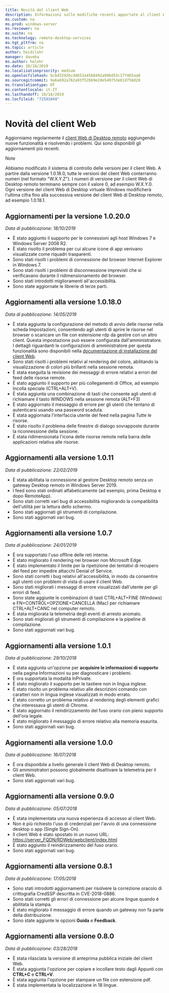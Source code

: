```yaml
---
title: Novità del client Web
description: Informazioni sulle modifiche recenti apportate al client Web di Desktop remoto
ms.custom: na
ms.prod: windows-server
ms.reviewer: na
ms.suite: na
ms.technology: remote-desktop-services
ms.tgt_pltfrm: na
ms.topic: article
author: heidilohr
manager: daveba
ms.author: helohr
ms.date: 10/18/2019
ms.localizationpriority: medium
ms.openlocfilehash: bcbd3292bcd4653a4568492a996d53c17f465aa8
ms.sourcegitcommit: 9a6a692a7b2a93f52bb9e2de549753e81d758d28
ms.translationtype: HT
ms.contentlocale: it-IT
ms.lasthandoff: 10/18/2019
ms.locfileid: "72591049"
---
```

# <a name="whats-new-in-the-web-client"></a>Novità del client Web

Aggiorniamo regolarmente il [client Web di Desktop remoto](remote-desktop-web-client.md) aggiungendo nuove funzionalità e risolvendo i problemi. Qui sono disponibili gli aggiornamenti più recenti.

> [!NOTE]
> Abbiamo modificato il sistema di controllo delle versioni per il client Web. A partire dalla versione 1.0.18.0, tutte le versioni del client Web conterranno numeri (nel formato "W.X.Y.Z"). I numeri di versione per il client Web di Desktop remoto terminano sempre con il valore 0, ad esempio W.X.Y.0. Ogni versione del client Web di Desktop virtuale Windows modificherà l'ultima cifra fino alla successiva versione del client Web di Desktop remoto, ad esempio 1.0.18.1.

## <a name="updates-for-version-10200"></a>Aggiornamenti per la versione 1.0.20.0
*Data di pubblicazione: 18/10/2019*

- È stato aggiunto il supporto per le connessioni agli host Windows 7 e Windows Server 2008 R2.
- È stato risolto il problema per cui alcune icone di app venivano visualizzate come riquadri trasparenti.
- Sono stati risolti i problemi di connessione del browser Internet Explorer in Windows 7.
- Sono stati risolti i problemi di disconnessione imprevisti che si verificavano durante il ridimensionamento del browser.
- Sono stati introdotti miglioramenti all'accessibilità.
- Sono state aggiornate le librerie di terze parti.

## <a name="updates-for-version-10180"></a>Aggiornamenti alla versione 1.0.18.0
*Data di pubblicazione: 14/05/2019*

- È stata aggiunta la configurazione del metodo di avvio delle risorse nella scheda Impostazioni, consentendo agli utenti di aprire le risorse nel browser o scaricare un file con estensione rdp da gestire con un altro client. Questa impostazione può essere configurata dall'amministratore. I dettagli riguardanti le configurazioni di amministratore per questa funzionalità sono disponibili nella [documentazione di installazione del client Web](remote-desktop-web-client-admin.md).
- Sono stati risolti i problemi relativi al rendering del colore, abilitando la visualizzazione di colori più brillanti nella sessione remota.
- È stata eseguita la revisione dei messaggi di errore relativi a errori del feed delle risorse remote.
- È stato aggiunto il supporto per più collegamenti di Office, ad esempio Incolla speciale (CTRL+ALT+V).
- È stata aggiunta una combinazione di tasti che consente agli utenti di richiamare il tasto WINDOWS nella sessione remota (ALT+F3)
- È stato aggiornato il messaggio di errore per gli utenti che tentano di autenticarsi usando una password scaduta.
- È stata aggiornata l'interfaccia utente del feed nella pagina Tutte le risorse.
- È stato risolto il problema delle finestre di dialogo sovrapposte durante la riconnessione della sessione.
- È stata ridimensionata l'icona delle risorse remote nella barra delle applicazioni relativa alle risorse.

## <a name="updates-for-version-1011"></a>Aggiornamenti alla versione 1.0.11
*Data di pubblicazione: 22/02/2019*

- È stata abilitata la connessione al gestore Desktop remoto senza un gateway Desktop remoto in Windows Server 2019.
- I feed sono stati ordinati alfabeticamente (ad esempio, prima Desktop e dopo RemoteApp).
- Sono stati corretti vari bug di accessibilità migliorando la compatibilità dell'utilità per la lettura dello schermo.
- Sono stati aggiornati gli strumenti di compilazione.
- Sono stati aggiornati vari bug.

## <a name="updates-for-version-107"></a>Aggiornamenti alla versione 1.0.7
*Data di pubblicazione: 24/01/2019*

- È ora supportato l'uso offline delle reti interne.
- È stato migliorato il rendering nei browser non Microsoft Edge.
- È stato implementato il limite per la ripetizione dei tentativi di recupero del feed per impedire attacchi Denial of Service.
- Sono stati corretti i bug relativi all'accessibilità, in modo da consentire agli utenti con problemi di vista di usare il client Web.
- Sono stati migliorati i messaggi di errore visualizzati dall'utente per gli errori di feed.
- Sono state aggiunte le combinazioni di tasti CTRL+ALT+FINE (Windows) e FN+CONTROL+OPZIONE+CANCELLA (Mac) per richiamare CTRL+ALT+CANC nel computer remoto.
- È stata migliorata la telemetria degli eventi di arresto anomalo.
- Sono stati migliorati gli strumenti di compilazione e la pipeline di compilazione.
- Sono stati aggiornati vari bug.

## <a name="updates-for-version-101"></a>Aggiornamenti alla versione 1.0.1
*Data di pubblicazione: 29/10/2018*

- È stata aggiunta un'opzione per **acquisire le informazioni di supporto** nella pagina Informazioni su per diagnosticare i problemi.
- È ora supportata la modalità InPrivate.
- È stato migliorato il supporto per le tastiere non in lingua inglese.
- È stato risolto un problema relativo alle descrizioni comando con caratteri non in lingua inglese visualizzati in modo errato.
- È stato corretto un problema relativo al rendering degli elementi grafici che interessava gli utenti di Chrome.
- È stato aggiornato il reindirizzamento del fuso orario con pieno supporto dell'ora legale.
- È stato migliorato il messaggio di errore relativo alla memoria esaurita.
- Sono stati aggiornati vari bug.

## <a name="updates-for-version-100"></a>Aggiornamenti alla versione 1.0.0
*Data di pubblicazione: 16/07/2018*

- È ora disponibile a livello generale il client Web di Desktop remoto.
- Gli amministratori possono globalmente disattivare la telemetria per il client Web.
- Sono stati aggiornati vari bug.

## <a name="updates-for-version-090"></a>Aggiornamenti alla versione 0.9.0
*Data di pubblicazione: 05/07/2018*

- È stata implementata una nuova esperienza di accesso al client Web.
- Non è più richiesto l'uso di credenziali per l'avvio di una connessione desktop o app (Single Sign-On).
- Il client Web è stato spostato in un nuovo URL: <https://server_FQDN/RDWeb/webclient/index.html>
- È stato aggiunto il reindirizzamento del fuso orario.
- Sono stati aggiornati vari bug.

## <a name="updates-for-version-081"></a>Aggiornamenti alla versione 0.8.1
*Data di pubblicazione: 17/05/2018*

- Sono stati introdotti aggiornamenti per risolvere la correzione oracolo di crittografia CredSSP descritta in CVE-2018-0886.
- Sono stati corretti gli errori di connessione per alcune lingue quando è abilitata la stampa.
- È stato migliorato il messaggio di errore quando un gateway non fa parte della distribuzione.
- Sono state aggiunte le opzioni **Guida** e **Feedback**.

## <a name="updates-for-version-080"></a>Aggiornamenti alla versione 0.8.0
*Data di pubblicazione: 03/28/2018*

- È stata rilasciata la versione di anteprima pubblica iniziale del client Web.
- È stata aggiunta l'opzione per copiare e incollare testo dagli Appunti con **CTRL+C** e **CTRL+V**.
- È stata aggiunta l'opzione per stampare un file con estensione pdf.
- È stata implementata la localizzazione in 18 lingue.
